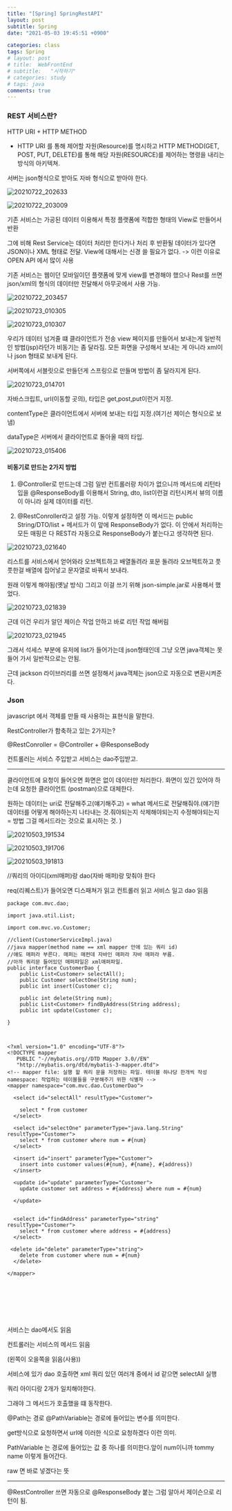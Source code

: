 ```yaml
---
title: "[Spring] SpringRestAPI"
layout: post
subtitle: Spring
date: "2021-05-03 19:45:51 +0900"

categories: class
tags: Spring
# layout: post
# title:  WebFrontEnd
# subtitle:   "시작하기"
# categories: study
# tags: java
comments: true
---
```


### REST 서비스란?



HTTP URI + HTTP METHOD

- HTTP URI 를 통해 제어할 자원(Resource)를 명시하고
  HTTP METHOD(GET, POST, PUT, DELETE)를 통해
  해당 자원(RESOURCE)를 제어하는 명령을 내리는 방식의 아키텍쳐.

서버는 json형식으로 받아도 자바 형식으로 받아야 한다.

![20210722_202633](/assets/20210722_202633.png)


![20210722_203009](/assets/20210722_203009.png)

기존 서비스는 가공된 데이터 이용해서 특정 플랫폼에 적합한 형태의 View로 만들어서 반환



그에 비해 Rest Service는 데이터 처리만 한다거나 처리 후 반환될 데이터가 있다면 JSON이나 XML 형태로 전달. View에 대해서는 신경 쓸 필요가 없다. -> 이런 이유로 OPEN API 에서 많이 사용



기존 서비스는 웹이던 모바일이던 플랫폼에 맞게 view를 변경해야 했으나 Rest를 쓰면 json/xml의 형식의 데이터만 전달해서 아무곳에서 사용 가능.

![20210722_203457](/assets/20210722_203457.png)


![20210723_010305](/assets/20210723_010305.png)

![20210723_010307](/assets/20210723_010307.png)

우리가 데이터 넘겨줄 떄 클라이언트가 전송 view 페이지를 만들어서 보내는게 일반적인 방법(jsp)라던가 비동기는 좀 달라짐. 모든 화면을 구성해서 보내는 게 아니라 xml이나 json 형태로 보내게 된다.


서버쪽에서 서블릿으로 만들던게 스프링으로 만들며 방법이 좀 달라지게 된다.

![20210723_014701](/assets/20210723_014701.png)

자바스크립트, url(이동할 곳의),
타입은 get,post,put이런거 지정.

contentType은 클라이언트에서 서버에 보내는 타입 지정.(여기선 제이슨 형식으로 보냄)

dataType은 서버에서 클라이언트로 돌아올 때의 타입.

![20210723_015406](/assets/20210723_015406.png)

#### 비동기로 만드는 2가지 방법

1. @Controller로 만드는데 그럼 일반 컨트롤러랑 차이가 없으니까 메서드에 리턴타입을 @ResponseBody를 이용해서 String, dto, list이런걸 리턴시켜서 뷰의 이름이 아니라 실제 데이터를 리턴.

2. @RestConroller라고 설정 가능.
이렇게 설정하면 이 메서드는 public String/DTO/list  + 메서드가
이 앞에 ResponseBody가 없다.
이 안에서 처리하는 모든 매핑은 다 REST라 자동으로 ResponseBody가 붙는다고 생각하면 된다.

![20210723_021640](/assets/20210723_021640.png)

리스트를 서비스에서 얻어와라
오브젝트하고 배열돌려라
포문 돌려라
오브젝트하고 풋풋한걸 배열에 집어넣고 문자열로 바꿔서 보내라.

원래 이렇게 해야됨(옛날 방식)
그리고 이걸 쓰기 위해 json-simple.jar로 사용해서 했었다.


![20210723_021839](/assets/20210723_021839.png)

근데 이건 우리가 알던 제이슨 작업 안하고 바로 리턴 작업 해버림

![20210723_021945](/assets/20210723_021945.png)

그래서 석세스 부분에 유저에 list가 들어가는데 json형태인데 그냥 오면 java객체는 못들어 가서 일반적으로는 안됨.


근데 jackson 라이브러리를 쓰면 설정해서 java객체는 json으로 자동으로 변환시켜준다.


### Json

javascript 에서 객체를 만들 때 사용하는 표현식을 말한다.

RestController가 함축하고 있는 2가지는?

@RestConroller = @Controller + @ResponseBody

컨트롤러는 서비스 주입받고 서비스는 dao주입받고.

---

클라이언트에 요청이 들어오면 화면은 없이 데이터만 처리한다.
화면이 있긴 있어야 하는데 요청한 클라이언트 (postman)으로 대체한다.

원하는 데이터는 uri로 전달해주고(얘기해주고) = what
메서드로 전달해줘야.(얘기한 데이터를 어떻게 해야하는지 나타내는 것.줘야되는지 삭제해야되는지 수정해야되는지 = 방법 그걸 메서드라는 것으로 표시하는 것.
)

![20210503_191534](/assets/20210503_191534.png)

![20210503_191706](/assets/20210503_191706.png)

![20210503_191813](/assets/20210503_191813.png)

//쿼리의 아이디(xml매퍼)랑 dao(자바 매퍼)랑 맞춰야 한다

req(리퀘스트)가 들어오면 디스패쳐가 읽고 컨트롤러 읽고 서비스 일고 dao 읽음

```
package com.mvc.dao;

import java.util.List;

import com.mvc.vo.Customer;

//client(CustomerServiceImpl.java)
//java mapper(method name == xml mapper 안에 있는 쿼리 id)
//얘도 매퍼라 부른다. 매퍼는 매펀데 자바인 매퍼라 자바 매퍼라 부름.
//아까 쿼리문 들어있던 매퍼파일은 xml매퍼파일.
public interface CustomerDao {
	public List<Customer> selectAll();
	public Customer selectOne(String num);
	public int insert(Customer c);

	public int delete(String num);
	public List<Customer> findByAddress(String address);
	public int update(Customer c);

}



```

```
<?xml version="1.0" encoding="UTF-8"?>
<!DOCTYPE mapper
   PUBLIC "-//mybatis.org//DTD Mapper 3.0//EN"
   "http://mybatis.org/dtd/mybatis-3-mapper.dtd">
<!-- mapper file: 실행 할 쿼리 문을 저장하는 파일. 테이블 하나당 한개씩 작성
namespace: 작업하는 테이블들을 구분해주기 위한 식별자 -->
<mapper namespace="com.mvc.dao.CustomerDao">

  <select id="selectAll" resultType="Customer">

    select * from customer
  </select>

  <select id="selectOne" parameterType="java.lang.String" resultType="Customer">
    select * from customer where num = #{num}
  </select>

  <insert id="insert" parameterType="Customer">
  	insert into customer values(#{num}, #{name}, #{address})
  </insert>

  <update id="update" parameterType="Customer">
  	update customer set address = #{address} where num = #{num}

  </update>


  <select id="findAddress" parameterType="string" resultType="Customer">
  	select * from customer where address = #{address}
  </select>

 <delete id="delete" parameterType="string">
  	delete from customer where num = #{num}
  </delete>

</mapper>








```

서비스는 dao메서도 읽음

컨트롤러는 서비스의 메서드 읽음

(왼쪽이 오을쪽을 읽음(사용))

서비스에 있가 dao 호출하면 xml 쿼리 있던 여러개 중에서 id 같으면 selectAll 실행

쿼리 아이디랑 2개가 일치해야한다.

그래야 그 메서드가 호출했을 떄 동작한다.

@Path는 경로
@PathVariable는 경로에 들어있는 변수를 의미한다.

get방식으로 요청하면서 url에 이러한 식으로 요청하겠다 이런 의미.

PathVariable 는 경로에 들어있는 값 중 하나를 의미한다.앞이 num이니까 tommy name 이렇게 들어간다.

raw 면 바로 넣겠다는 뜻

---

@RestController
쓰면 자동으로 @ResponseBody 붙는
그럼 알아서 제이슨으로 리턴이 됨.
